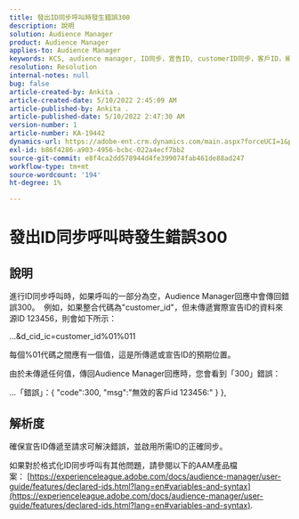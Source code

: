 ```yaml
---
title: 發出ID同步呼叫時發生錯誤300
description: 說明
solution: Audience Manager
product: Audience Manager
applies-to: Audience Manager
keywords: KCS, audience manager, ID同步，宣告ID, customerID同步，客戶ID，線上同步
resolution: Resolution
internal-notes: null
bug: false
article-created-by: Ankita .
article-created-date: 5/10/2022 2:45:09 AM
article-published-by: Ankita .
article-published-date: 5/10/2022 2:47:30 AM
version-number: 1
article-number: KA-19442
dynamics-url: https://adobe-ent.crm.dynamics.com/main.aspx?forceUCI=1&pagetype=entityrecord&etn=knowledgearticle&id=35259630-0bd0-ec11-a7b5-0022480a8753
exl-id: b86f4286-a903-4956-bcbc-022a4ecf7bb2
source-git-commit: e8f4ca2dd578944d4fe399074fab461de88ad247
workflow-type: tm+mt
source-wordcount: '194'
ht-degree: 1%

---
```


# 發出ID同步呼叫時發生錯誤300

## 說明


進行ID同步呼叫時，如果呼叫的一部分為空，Audience Manager回應中會傳回錯誤300。  例如，如果整合代碼為&quot;customer_id&quot;，但未傳遞實際宣告ID的資料來源ID 123456，則會如下所示：

...&amp;d_cid_ic=customer_id%01%011

每個%01代碼之間應有一個值，這是所傳遞或宣告ID的預期位置。

由於未傳遞任何值，傳回Audience Manager回應時，您會看到「300」錯誤：

...「錯誤」：{ &quot;code&quot;:300, &quot;msg&quot;:&quot;無效的客戶id 123456:&quot; } },


## 解析度


確保宣告ID傳遞至請求可解決錯誤，並啟用所需ID的正確同步。

如果對於格式化ID同步呼叫有其他問題，請參閱以下的AAM產品檔案： [https://experienceleague.adobe.com/docs/audience-manager/user-guide/features/declared-ids.html?lang=en#variables-and-syntax](https://experienceleague.adobe.com/docs/audience-manager/user-guide/features/declared-ids.html?lang=en#variables-and-syntax).
